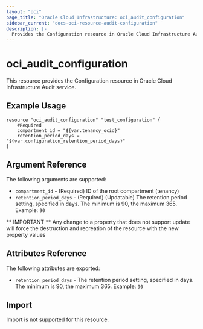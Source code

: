 ```yaml
---
layout: "oci"
page_title: "Oracle Cloud Infrastructure: oci_audit_configuration"
sidebar_current: "docs-oci-resource-audit-configuration"
description: |-
  Provides the Configuration resource in Oracle Cloud Infrastructure Audit service
---
```


# oci_audit_configuration
This resource provides the Configuration resource in Oracle Cloud Infrastructure Audit service.


## Example Usage

```hcl
resource "oci_audit_configuration" "test_configuration" {
	#Required
	compartment_id = "${var.tenancy_ocid}"
	retention_period_days = "${var.configuration_retention_period_days}"
}
```

## Argument Reference

The following arguments are supported:

* `compartment_id` - (Required) ID of the root compartment (tenancy)
* `retention_period_days` - (Required) (Updatable) The retention period setting, specified in days. The minimum is 90, the maximum 365.  Example: `90` 


** IMPORTANT **
Any change to a property that does not support update will force the destruction and recreation of the resource with the new property values

## Attributes Reference

The following attributes are exported:

* `retention_period_days` - The retention period setting, specified in days. The minimum is 90, the maximum 365.  Example: `90` 

## Import

Import is not supported for this resource.

